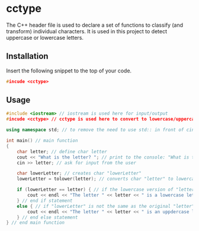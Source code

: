 # cctype

The C++ <cctype> header file is used to declare a set of functions to classify (and transform) individual characters. It is used in this project to detect uppercase or lowercase letters.

## Installation

Insert the following snippet to the top of your code.

```cpp
#incude <cctype> 
```

## Usage

```cpp
#include <iostream> // iostream is used here for input/output
#incude <cctype> // cctype is used here to convert to lowercase/uppercase

using namespace std; // to remove the need to use std:: in front of cin and cout

int main() // main function
{
    char letter; // define char letter
    cout << "What is the letter? "; // print to the console: "What is the letter?"
    cin >> letter; // ask for input from the user

    char lowerLetter; // creates char "lowerLetter"
    lowerLetter = tolower(letter); // converts char "letter" to lowercase and assigns it to "lowerLetter"

    if (lowerLetter == letter) { // if the lowercase version of "letter" is equal to the original "letter"
        cout << endl << "The letter " << letter << " is a lowercase letter."; // print to the console
    } // end if statement
    else { // if "lowerLetter" is not the same as the original "letter"
        cout << endl << "The letter " << letter << " is an uppdercase letter."; // print to the console
    } // end else statement
} // end main function

```
